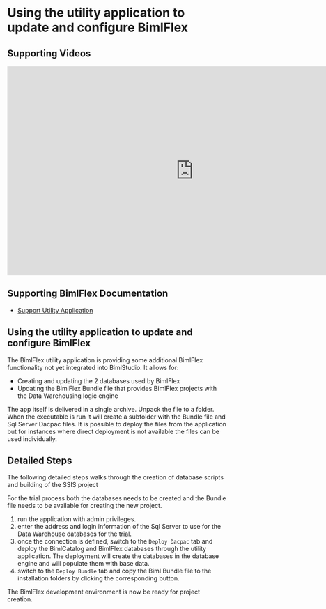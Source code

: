 # Using the utility application to update and configure BimlFlex

## Supporting Videos

<iframe width="853" height="480" src="https://www.youtube.com/embed/nEmGq6ORI3U?rel=0" frameborder="0" allow="autoplay; encrypted-media" allowfullscreen></iframe>

## Supporting BimlFlex Documentation

- [Support Utility Application](../user-guide/support-utility-application.md)

## Using the utility application to update and configure BimlFlex

The BimlFlex utility application is providing some additional BimlFlex functionality not yet integrated into BimlStudio. It allows for:

- Creating and updating the 2 databases used by BimlFlex
- Updating the BimlFlex Bundle file that provides BimlFlex projects with the Data Warehousing logic engine

The app itself is delivered in a single archive. Unpack the file to a folder. When the executable is run it will create a subfolder with the Bundle file and Sql Server Dacpac files. It is possible to deploy the files from the application but for instances where direct deployment is not available the files can be used individually.

## Detailed Steps

The following detailed steps walks through the creation of database scripts and building of the SSIS project

For the trial process both the databases needs to be created and the Bundle file needs to be available for creating the new project.

1. run the application with admin privileges.
2. enter the address and login information of the Sql Server to use for the Data Warehouse databases for the trial.
3. once the connection is defined, switch to the `Deploy Dacpac` tab and deploy the BimlCatalog and BimlFlex databases through the utility application. The deployment will create the databases in the database engine and will populate them with base data.
4. switch to the `Deploy Bundle` tab and copy the Biml Bundle file to the installation folders by clicking the corresponding button.

The BimlFlex development environment is now be ready for project creation.
